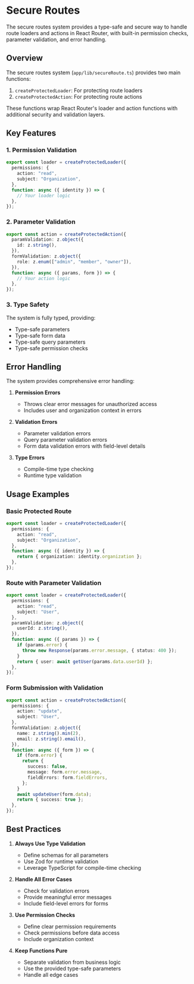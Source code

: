 # Secure Routes

The secure routes system provides a type-safe and secure way to handle route loaders and actions in React Router, with built-in permission checks, parameter validation, and error handling.

## Overview

The secure routes system (`app/lib/secureRoute.ts`) provides two main functions:

1. `createProtectedLoader`: For protecting route loaders
2. `createProtectedAction`: For protecting route actions

These functions wrap React Router's loader and action functions with additional security and validation layers.

## Key Features

### 1. Permission Validation

```ts
export const loader = createProtectedLoader({
  permissions: {
    action: "read",
    subject: "Organization",
  },
  function: async ({ identity }) => {
    // Your loader logic
  },
});
```

### 2. Parameter Validation

```ts
export const action = createProtectedAction({
  paramValidation: z.object({
    id: z.string(),
  }),
  formValidation: z.object({
    role: z.enum(["admin", "member", "owner"]),
  }),
  function: async ({ params, form }) => {
    // Your action logic
  },
});
```

### 3. Type Safety

The system is fully typed, providing:

- Type-safe parameters
- Type-safe form data
- Type-safe query parameters
- Type-safe permission checks

## Error Handling

The system provides comprehensive error handling:

1. **Permission Errors**

   - Throws clear error messages for unauthorized access
   - Includes user and organization context in errors

2. **Validation Errors**

   - Parameter validation errors
   - Query parameter validation errors
   - Form data validation errors with field-level details

3. **Type Errors**
   - Compile-time type checking
   - Runtime type validation

## Usage Examples

### Basic Protected Route

```ts
export const loader = createProtectedLoader({
  permissions: {
    action: "read",
    subject: "Organization",
  },
  function: async ({ identity }) => {
    return { organization: identity.organization };
  },
});
```

### Route with Parameter Validation

```ts
export const loader = createProtectedLoader({
  permissions: {
    action: "read",
    subject: "User",
  },
  paramValidation: z.object({
    userId: z.string(),
  }),
  function: async ({ params }) => {
    if (params.error) {
      throw new Response(params.error.message, { status: 400 });
    }
    return { user: await getUser(params.data.userId) };
  },
});
```

### Form Submission with Validation

```ts
export const action = createProtectedAction({
  permissions: {
    action: "update",
    subject: "User",
  },
  formValidation: z.object({
    name: z.string().min(2),
    email: z.string().email(),
  }),
  function: async ({ form }) => {
    if (form.error) {
      return {
        success: false,
        message: form.error.message,
        fieldErrors: form.fieldErrors,
      };
    }
    await updateUser(form.data);
    return { success: true };
  },
});
```

## Best Practices

1. **Always Use Type Validation**

   - Define schemas for all parameters
   - Use Zod for runtime validation
   - Leverage TypeScript for compile-time checking

2. **Handle All Error Cases**

   - Check for validation errors
   - Provide meaningful error messages
   - Include field-level errors for forms

3. **Use Permission Checks**

   - Define clear permission requirements
   - Check permissions before data access
   - Include organization context

4. **Keep Functions Pure**
   - Separate validation from business logic
   - Use the provided type-safe parameters
   - Handle all edge cases
